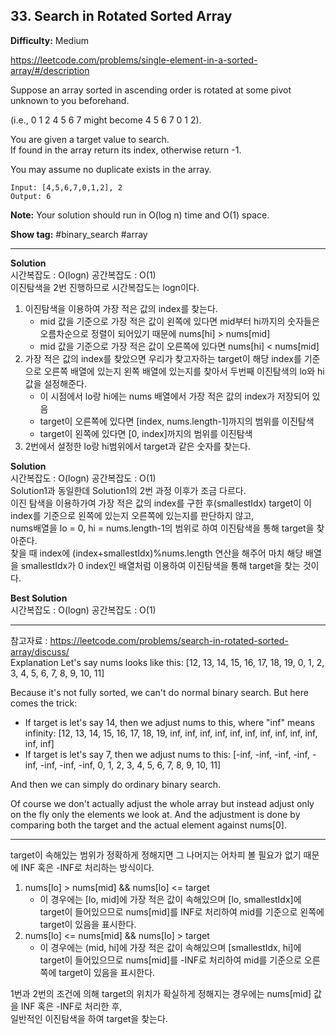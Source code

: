 ## 33. Search in Rotated Sorted Array

**Difficulty:** Medium

https://leetcode.com/problems/single-element-in-a-sorted-array/#/description

Suppose an array sorted in ascending order is rotated at some pivot unknown to you beforehand. <br/>

(i.e., 0 1 2 4 5 6 7 might become 4 5 6 7 0 1 2). <br/>

You are given a target value to search. <br/>
If found in the array return its index, otherwise return -1.

You may assume no duplicate exists in the array. <br/>

```
Input: [4,5,6,7,0,1,2], 2
Output: 6
```

**Note:** Your solution should run in O(log n) time and O(1) space.

**Show tag:** \#binary_search \#array

------------------------------------

**Solution** <br/>
시간복잡도 : O(logn) 공간복잡도 : O(1) <br/>
이진탐색을 2번 진행하므로 시간복잡도는 logn이다. <br/>
1. 이진탐색을 이용하여 가장 적은 값의 index를 찾는다.
	* mid 값을 기준으로 가장 적은 값이 왼쪽에 있다면 mid부터 hi까지의 숫자들은 오름차순으로 정렬이 되어있기 때문에 nums[hi] > nums[mid]
	* mid 값을 기준으로 가장 적은 값이 오른쪽에 있다면 nums[hi] < nums[mid]
2. 가장 적은 값의 index를 찾았으면 우리가 찾고자하는 target이 해당 index를 기준으로 오른쪽 배열에 있는지 왼쪽 배열에 있는지를 찾아서 두번째 이진탐색의 lo와 hi값을 설정해준다.
	* 이 시점에서 lo랑 hi에는 nums 배열에서 가장 적은 값의 index가 저장되어 있음
	* target이 오른쪽에 있다면 [index, nums.length-1]까지의 범위를 이진탐색
	* target이 왼쪽에 있다면 [0, index]까지의 범위를 이진탐색
3. 2번에서 설정한 lo랑 hi범위에서 target과 같은 숫자를 찾는다.

**Solution** <br/>
시간복잡도 : O(logn) 공간복잡도 : O(1) <br/>
Solution1과 동일한데 Solution1의 2번 과정 이후가 조금 다르다. <br/>
이진 탐색을 이용하가여 가장 적은 값의 index를 구한 후(smallestIdx) target이 이 index를 기준으로 왼쪽에 있는지 오른쪽에 있는지를 판단하지 않고, <br/>
nums배열을 lo = 0, hi = nums.length-1의 범위로 하여 이진탐색을 통해 target을 찾아준다. <br/>
찾을 때 index에 (index+smallestIdx)%nums.length 연산을 해주어 마치 해당 배열을 smallestIdx가 0 index인 배열처럼 이용하여 이진탐색을 통해 target을 찾는 것이다.

**Best Solution** <br/>
시간복잡도 : O(logn) 공간복잡도 : O(1) <br/>

-------------------------------------------------
참고자료 : https://leetcode.com/problems/search-in-rotated-sorted-array/discuss/ <br/>
Explanation
Let's say nums looks like this: [12, 13, 14, 15, 16, 17, 18, 19, 0, 1, 2, 3, 4, 5, 6, 7, 8, 9, 10, 11] <br/>

Because it's not fully sorted, we can't do normal binary search. But here comes the trick: <br/>
* If target is let's say 14, then we adjust nums to this, where "inf" means infinity:
[12, 13, 14, 15, 16, 17, 18, 19, inf, inf, inf, inf, inf, inf, inf, inf, inf, inf, inf, inf]
* If target is let's say 7, then we adjust nums to this:
[-inf, -inf, -inf, -inf, -inf, -inf, -inf, -inf, 0, 1, 2, 3, 4, 5, 6, 7, 8, 9, 10, 11]

And then we can simply do ordinary binary search. <br/>

Of course we don't actually adjust the whole array but instead adjust only on the fly only the elements we look at. And the adjustment is done by comparing both the target and the actual element against nums[0]. <br/>

-------------------------------------------------------

target이 속해있는 범위가 정확하게 정해지면 그 나머지는 어차피 볼 필요가 없기 때문에 INF 혹은 -INF로 처리하는 방식이다. <br/>
1. nums\[lo\] > nums\[mid\] && nums\[lo\] <= target
	* 이 경우에는 [lo, mid]에 가장 적은 값이 속해있으며 [lo, smallestIdx]에 target이 들어있으므로 nums[mid]를 INF로 처리하여 mid를 기준으로 왼쪽에 target이 있음을 표시한다.
2. nums\[lo\] <= nums\[mid\] && nums\[lo\] > target
	* 이 경우에는 (mid, hi]에 가장 적은 값이 속해있으며 [smallestIdx, hi]에 target이 들어있으므로 nums[mid]를 -INF로 처리하여 mid를 기준으로 오른쪽에 target이 있음을 표시한다.

1번과 2번의 조건에 의해 target의 위치가 확실하게 정해지는 경우에는 nums[mid] 값을 INF 혹은 -INF로 처리한 후, <br/>
일반적인 이진탐색을 하여 target을 찾는다.


